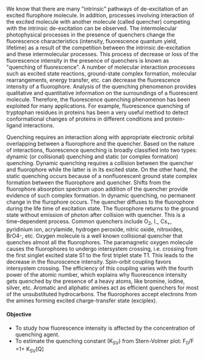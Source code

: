 We know that there are many "intrinsic" pathways of de-excitation of an excited flurophore molecule. In addition, processes involving interaction of the excited molecule with another molecule (called quencher) competing with the intrinsic de-excitation can be observed. The intermolecular photophysical processes in the presence of quenchers change the fluorescence characteristics (intensity, fluorescence quantum yield, lifetime) as a result of the competition between the intrinsic de-excitation and these intermolecular processes. This process of decrease or loss of the fluorescence intensity in the presence of quenchers is known as "quenching of fluorescence". A number of molecular interaction processes such as excited state reactions, ground-state complex formation, molecular rearrangements, energy transfer, etc. can decrease the fluorescence intensity of a fluorophore. Analysis of the quenching phenomenon provides qualitative and quantitative information on the surroundings of a fluorescent molecule. Therefore, the fluorescence quenching phenomenon has been exploited for many applications. For example, fluorescence quenching of tryptophan residues in proteins has been a very useful method to detect conformational changes of proteins in different conditions and protein-ligand interactions.

Quenching requires an interaction along with appropriate electronic orbital overlapping between a fluorophore and the quencher. Based on the nature of interactions, fluorescence quenching is broadly classified into two types: dynamic (or collisional) quenching and static (or complex formation) quenching. Dynamic quenching requires a collision between the quencher and fluorophore while the latter is in its excited state. On the other hand, the static quenching occurs because of a nonfluorescent ground state complex formation between the fluorophore and quencher. Shifts from the fluorophore absorption spectrum upon addition of the quencher provide evidence of such complex formation. In dynamic quenching, no permanent change in the flurophore occurs. The quencher diffuses to the fluorophore during the life time of excitation state. The fluorophore returns to the ground state without emission of photon after collision with quencher. This is a time-dependent process. Common quenchers include O<sub>2</sub>, I<sub>-</sub>, Cs<sub>+</sub>, pyridinium ion, acrylamide, hydrogen peroxide, nitric oxide, nitroxides, BrO4-, etc. Oxygen molecule is a well known collisional quencher that quenches almost all the fluorophores. The paramagnetic oxygen molecule causes the fluorophores to undergo intersystem crossing, i.e. crossing from the first singlet excited state S1 to the first triplet state T1. This leads to the decrease in the flouroscence intensity. Spin-orbit coupling favors intersystem crossing. The efficiency of this coupling varies with the fourth power of the atomic number, which explains why fluorescence intensity gets quenched by the presence of a heavy atoms, like bromine, iodine, silver, etc. Aromatic and aliphatic amines act as efficient quenchers for most of the unsubstituted hydrocarbons. The fluorophores accept electrons from the amines forming excited charge-transfer state (exciplex).


#### Objective

- To study how fluorescence intensity is affected by the concentration of quenching agent.
- To estimate the quenching constant (K<sub>SV</sub>) from Stern-Volmer plot: F<sub>0</sub>/F =1+ K<sub>SV</sub>[Q]
